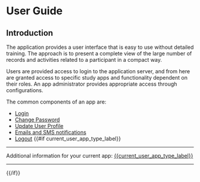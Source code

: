 # User Guide

## Introduction

The application provides a user interface that is easy to use without detailed training. The approach is to present a complete view of the large number of records and activities related to a participant in a compact way.

Users are provided access to login to the application server, and from here are granted access to specific study apps and functionality dependent on their roles. An app administrator provides appropriate access through configurations.

The common components of an app are:

- [Login](login.md)
- [Change Password](change_password.md)
- [Update User Profile](update_user_profile.md)
- [Emails and SMS notifications](notifications.md)
- [Logout](logout.md)
{{#if current_user_app_type_label}}

---

Additional information for your current app: [{{current_user_app_type_label}}](../../app_reference/{{current_user_app_type_name::lowercase::id_underscore}}/0_introduction.md)

---
{{/if}}
